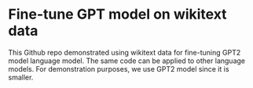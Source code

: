 # Fine-tune GPT model on wikitext data

This Github repo demonstrated using wikitext data for fine-tuning GPT2 model language model. The same code can be applied to other language models. For demonstration purposes, we use GPT2 model since it is smaller. 


